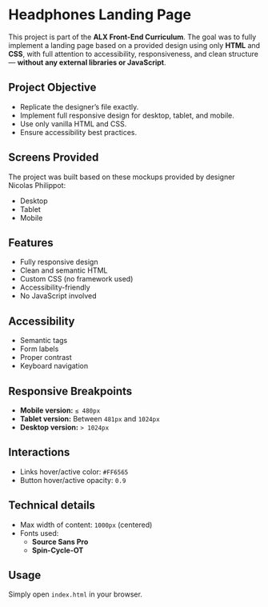 # Headphones Landing Page

This project is part of the **ALX Front-End Curriculum**. The goal was to fully implement a landing page based on a provided design using only **HTML** and **CSS**, with full attention to accessibility, responsiveness, and clean structure — **without any external libraries or JavaScript**.

## Project Objective

- Replicate the designer’s file exactly.
- Implement full responsive design for desktop, tablet, and mobile.
- Use only vanilla HTML and CSS.
- Ensure accessibility best practices.

## Screens Provided

The project was built based on these mockups provided by designer Nicolas Philippot:

- Desktop
- Tablet
- Mobile

## Features

- Fully responsive design
- Clean and semantic HTML
- Custom CSS (no framework used)
- Accessibility-friendly
- No JavaScript involved

## Accessibility

- Semantic tags
- Form labels
- Proper contrast
- Keyboard navigation

## Responsive Breakpoints

- **Mobile version:** `≤ 480px`
- **Tablet version:** Between `481px` and `1024px`
- **Desktop version:** `> 1024px`

## Interactions

- Links hover/active color: `#FF6565`
- Button hover/active opacity: `0.9`

## Technical details

- Max width of content: `1000px` (centered)
- Fonts used: 
  - **Source Sans Pro**
  - **Spin-Cycle-OT**

## Usage

Simply open `index.html` in your browser.

